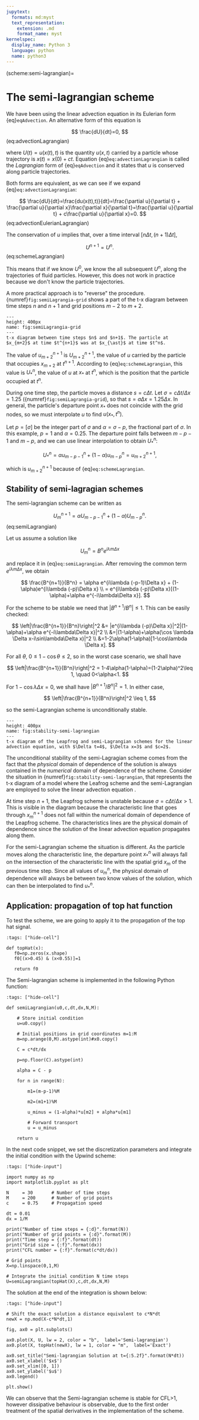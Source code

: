 ```yaml
---
jupytext:
  formats: md:myst
  text_representation:
    extension: .md
    format_name: myst
kernelspec:
  display_name: Python 3
  language: python
  name: python3
---
```

(scheme:semi-lagrangian)=
# The semi-lagrangian scheme

We have been using the linear advection equation in its Eulerian form {eq}`eqAdvection`. An alternative form of this equation is 

$$
\frac{dU}{dt}=0,
$$ (eq:advectionLagrangian)

where $U(t)=u(x(t),t)$ is the quantity $u(x,t)$ carried by a particle whose trajectory is $x(t)=x(0)+ct$. Equation {eq}`eq:advectionLagrangian` is called the *Lagrangian* form of {eq}`eqAdvection` and it states that $u$ is conserved along particle trajectories.

Both forms are equivalent, as we can see if we expand {eq}`eq:advectionLagrangian`:

$$
\frac{dU}{dt}=\frac{du(x(t),t)}{dt}=\frac{\partial u}{\partial t} + \frac{\partial u}{\partial x}\frac{\partial x}{\partial t}=\frac{\partial u}{\partial t} + c\frac{\partial u}{\partial x}=0.
$$ (eq:advectionEulerianLagrangian)

The conservation of $u$ implies that, over a time interval $[n\Delta t, (n+1)\Delta t]$,

$$
U^{n+1}=U^{n}.
$$ (eq:schemeLagrangian)

This means that if we know $U^0$, we know the all subsequent $U^n$, along the trajectories of fluid particles. However, this does not work in practice because we don't know the particle trajectories. 

A more practical approach is to "reverse" the procedure.  {numref}`fig:semiLagrangia-grid` shows a part of the t-x diagram between time steps $n$ and $n+1$ and grid positions $m-2$ to $m+2$.

```{figure} numerical-schemes-semi-lagrangian-grid.png
---
height: 400px
name: fig:semiLagrangia-grid
---
t-x diagram between time steps $n$ and $n+1$. The particle at $x_{m+2}$ at time $t^{n+1}$ was at $x_{\ast}$ at time $t^n$.
```
The value of $u_{m+2}^{n+1}$ is $U_{m+2}^{n+1}$, the value of $u$ carried by the particle that occupies $x_{m+2}$ at $t^{n+1}$. According to {eq}`eq:schemeLagrangian`, this value is $U_{\ast}^{n}$, the value of $u$ at $x_{\ast}$ at $t^n$, which is the position that the particle occupied at $t^n$. 

During one time step, the particle moves a distance $s=c\Delta t$. Let $\sigma=c\Delta t/\Delta x=1.25$ ({numref}`fig:semiLagrangia-grid`), so that $s=\sigma\Delta x=1.25\Delta x$. In general, the particle's departure point $x_{\ast}$ does not coincide with the grid nodes, so we must interpolate $u$ to find $u(x_{\ast},t^n)$.

Let $p=[\sigma]$ be the integer part of $\sigma$ and $\alpha=\sigma-p$, the fractional part of $\sigma$. In this example, $p=1$ and $\alpha=0.25$. The departure point falls between $m-p-1$ and $m-p$, and we can use linear interpolation to obtain $U_{\ast}^n$:

$$
U_{\ast}^n=\alpha u_{m-p-1}^n + (1-\alpha)u_{m-p}^n=u_{m+2}^{n+1}, 
$$

which is $u_{m+2}^{n+1}$ because of {eq}`eq:schemeLagrangian`. 

## Stability of semi-lagragian schemes

The semi-lagrangian scheme can be written as

$$
U_{m}^{n+1}=\alpha U_{m-p-1}^n + (1-\alpha)U_{m-p}^n. 
$$ (eq:semiLagrangian)

Let us assume a solution like

$$
U_m^n=B^ne^{i\lambda m\Delta x}
$$

and replace it in {eq}`eq:semiLagrangian`. After removing the common term $e^{i\lambda m\Delta x}$, we obtain

$$
\frac{B^{n+1}}{B^n} = \alpha e^{i\lambda (-p-1)\Delta x} + (1-\alpha)e^{i\lambda (-p)\Delta x} \\
= e^{i\lambda (-p)\Delta x}[(1-\alpha)+\alpha e^{-i\lambda\Delta x}].
$$

For the scheme to be stable we need that $|B^{n+1}/B^n|\leq 1$. This can be easily checked:

$$
\left|\frac{B^{n+1}}{B^n}\right|^2 &= |e^{i\lambda (-p)\Delta x}|^2|(1-\alpha)+\alpha e^{-i\lambda\Delta x}|^2 \\
&=|(1-\alpha)+\alpha(\cos \lambda \Delta x-i\sin\lambda\Delta x)|^2 \\
&=1-2\alpha(1-\alpha)[1-\cos\lambda \Delta x].
$$

For all $\theta$, $0\leq 1 - \cos\theta \leq 2$, so in the worst case scenario, we shall have

$$
\left|\frac{B^{n+1}}{B^n}\right|^2 = 1-4\alpha(1-\alpha)=(1-2\alpha)^2\leq 1, \quad 0<\alpha<1.
$$

For $1-\cos\lambda \Delta x=0$, we shall have $|B^{n+1}/B^n|^2=1$. In either case,

$$
\left|\frac{B^{n+1}}{B^n}\right|^2 \leq 1,
$$

so the semi-Lagrangian scheme is unconditionally stable. 

```{figure} stability-semi-lagrangian.png
---
height: 400px
name: fig:stability-semi-lagrangian
---
t-x diagram of the Leapfrog and semi-Lagrangian schemes for the linear advection equation, with $\Delta t=4$, $\Delta x=3$ and $c=2$. 
```

The unconditional stability of the semi-Lagragian scheme comes from the fact that the *physical* domain of dependence of the solution is always contained in the *numerical* domain of dependence of the scheme. Consider the situation in {numref}`fig:stability-semi-lagrangian`, that represents the t-x diagram of a model where the Leafrog scheme and the semi-Lagrangian are employed to solve the linear advection equation .

At time step $n+1$, the Leapfrog scheme is unstable because $\sigma=c\Delta t/\Delta x>1$. This is visible in the diagram because the characteristic line that goes through $x_m^{n+1}$ does not fall within the numerical domain of dependence of the Leapfrog scheme. The characteristics lines are the physical domain of dependence since the solution of the linear advection equation propagates along them. 

For the semi-Lagrangian scheme the situation is different. As the particle moves along the characteristic line, the departure point $x_{\ast}^n$ will always fall on the intersection of the characteristic line with the spatial grid $x_m$ of the previous time step. Since all values of $u_m^n$, the physical domain of dependence will always be between two know values of the solution, which can then be interpolated to find $u_{\ast}^n$.

## Application: propagation of top hat function

To test the scheme, we are going to apply it to the propagation of the top hat signal. 

```{code-cell} ipython3
:tags: ["hide-cell"]

def topHat(x):
   f0=np.zeros(x.shape)
   f0[(x>0.45) & (x<0.55)]=1

   return f0
```

The Semi-lagrangian scheme is implemented in the following Python function:

```{code-cell} ipython3
:tags: ["hide-cell"]

def semiLagrangian(u0,c,dt,dx,N,M):

    # Store initial condition
    u=u0.copy()

    # Initial positions in grid coordinates m=1:M
    m=np.arange(0,M).astype(int)#x0.copy()

    C = c*dt/dx

    p=np.floor(C).astype(int)

    alpha = C - p

    for n in range(N):
        
        m1=(m-p-1)%M
        
        m2=(m1+1)%M
        
        u_minus = (1-alpha)*u[m2] + alpha*u[m1]
    
        # Forward transport
        u = u_minus

    return u
```

In the next code snippet, we set the discretization parameters and integrate the initial condition with the Upwind scheme:

```{code-cell} ipython3
:tags: ["hide-input"]

import numpy as np
import matplotlib.pyplot as plt

N     = 30       # Number of time steps
M     = 200      # Number of grid points
c     = 0.75     # Propagation speed

dt = 0.01
dx = 1/M

print("Number of time steps = {:d}".format(N))
print("Number of grid points = {:d}".format(M))
print("Time step = {:f}".format(dt))
print("Grid size = {:f}".format(dx))
print("CFL number = {:f}".format(c*dt/dx))

# Grid points
X=np.linspace(0,1,M)

# Integrate the initial condition N time steps
U=semiLagrangian(topHat(X),c,dt,dx,N,M)

```

The solution at the end of the integration is shown below:

```{code-cell} ipython3
:tags: ["hide-input"]

# Shift the exact solution a distance equivalent to c*N*dt
newX = np.mod(X-c*N*dt,1)

fig, ax0 = plt.subplots()

ax0.plot(X, U, lw = 2, color = "b",  label='Semi-lagrangian')
ax0.plot(X, topHat(newX), lw = 1, color = "m",  label='Exact')

ax0.set_title("Semi-lagrangian Solution at t={:5.2f}".format(N*dt))
ax0.set_xlabel('$x$')
ax0.set_xlim([0, 1])
ax0.set_ylabel('$u$')
ax0.legend()

plt.show()

```

We can observe that the Semi-lagrangian scheme is stable for CFL>1, however dissipative behaviour is observable, due to the first order treatment of the spatial derivatives in the implementation of the scheme. 